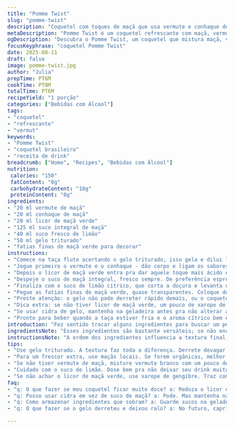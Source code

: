 ```yaml
---
title: "Pomme Twist"
slug: "pomme-twist"
description: "Coquetel com toques de maçã que usa vermute e conhaque de maçã, trocando cidra de gelo por licor de maçã verde e adicionando suco de limão para uma acidez equilibrada. Tem gelo triturado e termina com fatias finas de maçã verde para refrescar e dar crocância, servindo em taça flute. Combina sensação aveludada e aroma cítrico combinando textura e sabor."
metaDescription: "Pomme Twist é um coquetel refrescante com maçã, vermute e conhaque, ideal para dias quentes"
ogDescription: "Descubra o Pomme Twist, um coquetel que mistura maçã, vermute e um toque ácido de limão. Refrescante e leve, perfeito para o verão"
focusKeyphrase: "coquetel Pomme Twist"
date: 2025-08-11
draft: false
image: pomme-twist.jpg
author: "Julia"
prepTime: PT6M
cookTime: PT0M
totalTime: PT6M
recipeYield: "1 porção"
categories: ["Bebidas com Álcool"]
tags:
- "coquetel"
- "refrescante"
- "vermut"
keywords:
- "Pomme Twist"
- "coquetel brasileiro"
- "receita de drink"
breadcrumb: ["Home", "Recipes", "Bebidas com Álcool"]
nutrition: 
 calories: "150"
 fatContent: "0g"
 carbohydrateContent: "18g"
 proteinContent: "0g"
ingredients:
- "20 ml vermute de maçã"
- "20 ml conhaque de maçã"
- "20 ml licor de maçã verde"
- "125 ml suco integral de maçã"
- "40 ml suco fresco de limão"
- "50 ml gelo triturado"
- "fatias finas de maçã verde para decorar"
instructions:
- "Comece na taça flute acertando o gelo triturado, isso gela e dilui lentamente, evita choque térmico."
- "Jogue primeiro o vermute e o conhaque - dão corpo e ligam os sabores da maçã."
- "Depois o licor de maçã verde entra pra dar aquele toque mais ácido e fresco - cuidado pra não exagerar, limão também vai puxar a acidez."
- "Despeje o suco de maçã integral, fresco sempre. De preferência espremido na hora. Isso evita aquele sabor 'industrializado' e enjoativo."
- "Finaliza com o suco de limão cítrico, que corta a doçura e levanta o aroma, equilibrando a bebida."
- "Pegue as fatias finas de maçã verde, quase transparentes. Coloque dentro da taça ou na borda. Dá crocância na hora de beber e aroma fresco."
- "Preste atenção: o gelo não pode derreter rápido demais, ou o coquetel fica ralo. Por isso a quantidade certa e o modo de servir são cruciais."
- "Dica extra: se não tiver licor de maçã verde, um pouco de xarope de gengibre dá um twist interessante, misturando quente e frio, doce e picante."
- "Se usar cidra de gelo, mantenha na geladeira antes pra não alterar a textura nem temperatura do copo."
- "Pronto para beber quando a taça estiver fria e o aroma cítrico bem evidente, sinal de equilíbrio."
introduction: "Fez sentido trocar alguns ingredientes para buscar um perfil mais fresco e ácido, algo que em algumas experiências anteriores senti falta no coquetel clássico de maçã. Usar limão na medida certa é o segredo para não deixar tudo muito doce e enjoativo, ainda mais com os licores. O gelo triturado faz toda a diferença, porque aumenta a superfície de contato e mantém a bebida constantemente refrescante, sem diluir rápido demais. O toque das fatias finas de maçã verde dá uma textura crocante e visual interessante, que me conquistou na última tentativa, combinando com aquele aroma cítrico no nariz. Coquetel leve, mas com estrutura, para servir em dias de calor ou almoço prolongado, sem render só bebida doce. Mistura Brasil com um pouco do clássico francês, sem complicação nem exagero."
ingredientsNote: "Esses ingredientes são bastante versáteis; se não encontrar vermute de maçã, pode usar vermute branco com um toque de suco de maçã concentrado para manter o sabor frutado. O conhaque pode ser substituído por um brandy comum, desde que não seja muito envelhecido para não pesar demais. O licor de maçã verde pode ser substituído por um xarope de gengibre para adicionar complexidade, especialmente se quiser algo menos doce. Sempre prefira suco natural, de maçã preferencialmente orgânica e fresca - nada de industrializados, que alteram o sabor. O gelo triturado deve ser feito na hora para evitar água acumulada, que dilui rápido demais. As fatias finas podem ser de maçã verde ou amarela, o importante é estarem frescas e crocantes, não moles. Experimente usar na borda da taça para aroma ao beber, não só por decoração."
instructionsNote: "A ordem dos ingredientes influencia a textura final, por isso começar com os destilados ajuda a manter consistência. Jogar o suco de maçã por último evita que misture tudo muito rápido e reduza o sabor individual. Gelo triturado é melhor que em cubos grandes aqui, pois cria uma textura refrescante constante que muda o ritmo da bebida enquanto degusta. Na hora de colocar as fatias de maçã, faça com luvas ou com um pegador para evitar que mãos aquecidas esfriem a bebida. Atenção à temperatura da taça flute, gelada, para manter o frescor. Melhor servir direto após preparo, pois o suco de limão oxida rápido e pode deixar gosto amargo. Se quiser um toque mais cítrico, uma raspinha fina de limão na borda melhora sem exagerar."
tips:
- "Use gelo triturado. A textura faz toda a diferença. Derrete devagar e esfriar seu drink sem diluir rápido. Sempre faça na hora."
- "Para um frescor extra, use maçãs locais. Se forem orgânicas, melhor ainda. Frutas frescas trazem sabores mais vibrantes. Evite maçãs moles."
- "Se não tiver vermute de maçã, misture vermute branco com um pouco de suco de maçã concentrado. Isso ajuda a manter o sabor frutado."
- "Cuidado com o suco de limão. Dose bem pra não deixar seu drink muito ácido. Um toque certo traz equilíbrio, sem deixar enjoativo."
- "Se não achar o licor de maçã verde, use xarope de gengibre. Traz complexidade, uma mistura interessante de sabores quentes e frios."
faq:
- "q: O que fazer se meu coquetel ficar muito doce? a: Reduza o licor de maçã verde. Adicione mais suco de limão. Isso ajuda a equilibrar."
- "q: Posso usar cidra em vez de suco de maçã? a: Pode. Mas mantenha na geladeira antes. Evita alterar a textura do drink. Sabor diferente."
- "q: Como armazenar ingredientes que sobram? a: Guarde sucos na geladeira. Usar rapidamente é melhor. Lidando com oxidação."
- "q: O que fazer se o gelo derreteu e deixou ralo? a: No futuro, capriche na quantidade de gelo. Use triturado. Serve gelado sem diluição."

---
```

